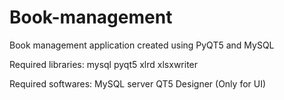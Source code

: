 # Book-management
Book management application created using PyQT5 and MySQL

Required libraries:
  mysql
  pyqt5
  xlrd
  xlsxwriter
  
Required softwares:
  MySQL server
  QT5 Designer (Only for UI)
